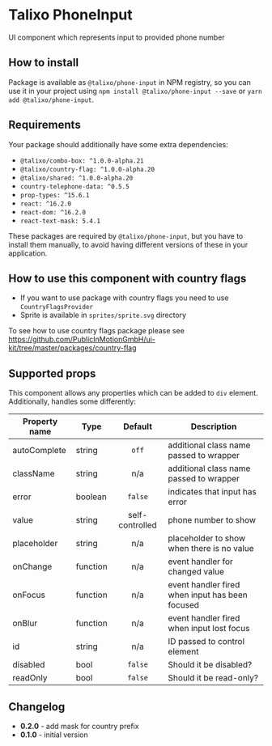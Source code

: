 # Talixo PhoneInput

UI component which represents input to provided phone number

## How to install

Package is available as `@talixo/phone-input` in NPM registry, so you can use it in your project
using `npm install @talixo/phone-input --save` or `yarn add @talixo/phone-input`.

## Requirements

Your package should additionally have some extra dependencies:

- `@talixo/combo-box: ^1.0.0-alpha.21`
- `@talixo/country-flag: ^1.0.0-alpha.20`
- `@talixo/shared: ^1.0.0-alpha.20`
- `country-telephone-data: ^0.5.5`
- `prop-types: ^15.6.1`
- `react: ^16.2.0`
- `react-dom: ^16.2.0`
- `react-text-mask: 5.4.1`

These packages are required by `@talixo/phone-input`, but you have to install them manually,
to avoid having different versions of these in your application.

## How to use this component with country flags

- If you want to use package with country flags you need to use `CountryFlagsProvider`
- Sprite is available in `sprites/sprite.svg` directory

To see how to use country flags package please see https://github.com/PublicInMotionGmbH/ui-kit/tree/master/packages/country-flag

## Supported props

This component allows any properties which can be added to `div` element. Additionally, handles some differently:

Property name | Type      | Default         | Description
--------------|-----------|:---------------:|--------------------------------
autoComplete  | string    | `off`           | additional class name passed to wrapper
className     | string    | n/a             | additional class name passed to wrapper
error         | boolean   | `false`         | indicates that input has error
value         | string    | self-controlled | phone number to show
placeholder   | string    | n/a             | placeholder to show when there is no value
onChange      | function  | n/a             | event handler for changed value
onFocus       | function  | n/a             | event handler fired when input has been focused
onBlur        | function  | n/a             | event handler fired when input lost focus
id            | string    | n/a             | ID passed to control element
disabled      | bool      | `false`         | Should it be disabled?
readOnly      | bool      | `false`         | Should it be read-only?

## Changelog

- **0.2.0** - add mask for country prefix
- **0.1.0** - initial version

